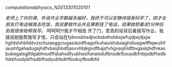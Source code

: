 _computationalphysics_N2013301020101_

_老师上了你的课，听说作业字数越多越好，我终于可以安静待宿舍码字了，刚才女朋友打电话喊我去吃饭，我说要做作业并且果断挂了电话，结果她怒着说1分钟后到我宿舍她帮我写。_
呵呵呵!!!我才不相信 
开了门，乖乖的站背后看我写作业，我就说她能帮我写才怪，只会站在fjdnxsbhsdjncbsbdhxbbsjwfujdjwjdjsjw hgfdshihbfddvzxchuiasggciugasduidfhagsfkuhauishduiaghdiuagwtfftqwuihfiaushfgahadugsjhdfvbasjhbdfjasvvhbjkgvdfbajsfvhgvasjhldfbvgaskjhdfvkasbubegalsgjfdgabhnudfhjkahsdfyubhaslfunaisdufbnsdkfbsuydbfnbjsdbfhsdbfskbfusdybfhsdbfhsdyubfsdhfbsduyfbsdbfd 

